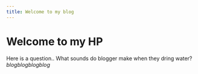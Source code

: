 ```yaml
---
title: Welcome to my blog
---
```


# Welcome to my HP

Here is a question..
What sounds do blogger make when they dring water?
_blogblogblogblog_


